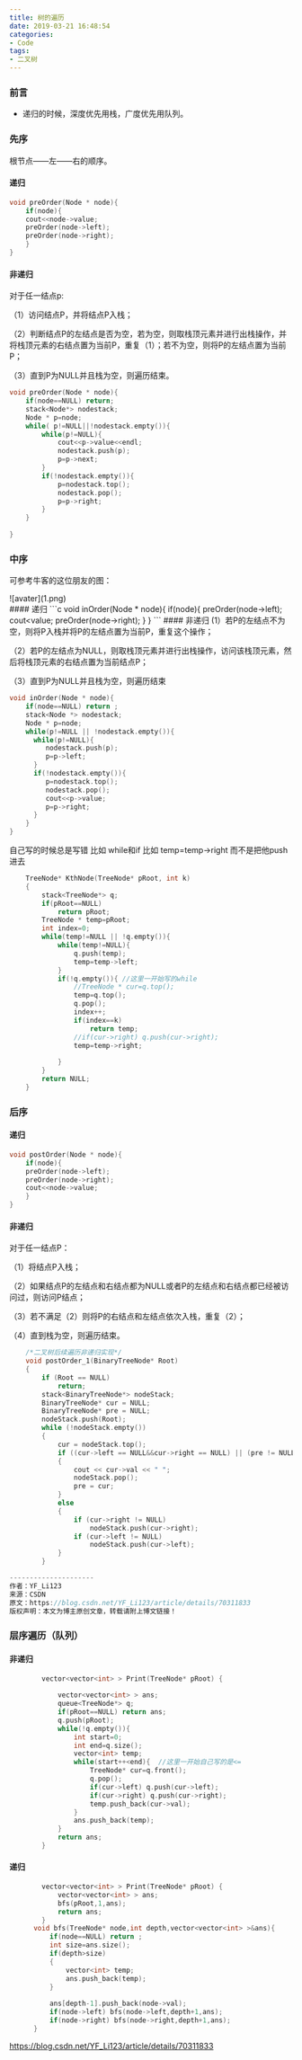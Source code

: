 ```yaml
---
title: 树的遍历
date: 2019-03-21 16:48:54
categories: 
- Code
tags:
- 二叉树
---
```

          
### 前言
- 递归的时候，深度优先用栈，广度优先用队列。

### 先序
根节点——左——右的顺序。
#### 递归
```c
void preOrder(Node * node){
	if(node){
	cout<<node->value;
	preOrder(node->left);
	preOrder(node->right);
    }
}
```
<!--more-->
#### 非递归
对于任一结点p:

（1）访问结点P，并将结点P入栈；

（2）判断结点P的左结点是否为空，若为空，则取栈顶元素并进行出栈操作，并将栈顶元素的右结点置为当前P，重复（1）；若不为空，则将P的左结点置为当前P；

（3）直到P为NULL并且栈为空，则遍历结束。
```c
void preOrder(Node * node){
    if(node==NULL) return;
    stack<Node*> nodestack;
    Node * p=node;
    while( p!=NULL||!nodestack.empty()){
        while(p!=NULL){
            cout<<p->value<<endl;
            nodestack.push(p);
            p=p->next;
        }
        if(!nodestack.empty()){
            p=nodestack.top();
            nodestack.pop();
            p=p->right;
        }
    }
	
}
```

### 中序

可参考牛客的这位朋友的图：
<div style="width: 600px; margin: auto">![avater](1.png)</div>
#### 递归
```c
void inOrder(Node * node){
	if(node){
	  preOrder(node->left);
	  cout<<node->value;
	  preOrder(node->right);
    }
}
```
#### 非递归
  (1）若P的左结点不为空，则将P入栈并将P的左结点置为当前P，重复这个操作；
 
 （2）若P的左结点为NULL，则取栈顶元素并进行出栈操作，访问该栈顶元素，然后将栈顶元素的右结点置为当前结点P；

 （3）直到P为NULL并且栈为空，则遍历结束

```c
void inOrder(Node * node){
	if(node==NULL) return ;
	stack<Node *> nodestack;
	Node * p=node;
	while(p!=NULL || !nodestack.empty()){
	  while(p!=NULL){
	     nodestack.push(p);
	     p=p->left;
	  }
	  if(!nodestack.empty()){
         p=nodestack.top();
         nodestack.pop();
         cout<<p->value;
         p=p->right;
	  }
    }
}

```
自己写的时候总是写错 比如 while和if 比如 temp=temp->right  而不是把他push进去
```c
    TreeNode* KthNode(TreeNode* pRoot, int k)
    {
        stack<TreeNode*> q;
        if(pRoot==NULL)
            return pRoot;
        TreeNode * temp=pRoot;
        int index=0;
        while(temp!=NULL || !q.empty()){
            while(temp!=NULL){
                q.push(temp);
                temp=temp->left;
            }
            if(!q.empty()){ //这里一开始写的while
                //TreeNode * cur=q.top();
                temp=q.top();
                q.pop();
                index++;
                if(index==k)
                    return temp;
                //if(cur->right) q.push(cur->right);
                temp=temp->right;
                
            }
        }
        return NULL;
    }
```


### 后序
#### 递归
```c
void postOrder(Node * node){
	if(node){
	preOrder(node->left);
	preOrder(node->right);
	cout<<node->value;
    }
}

```
#### 非递归
对于任一结点P：

（1）将结点P入栈；

（2）如果结点P的左结点和右结点都为NULL或者P的左结点和右结点都已经被访问过，则访问P结点；

（3）若不满足（2）则将P的右结点和左结点依次入栈，重复（2）；

（4）直到栈为空，则遍历结束。

```c
	/*二叉树后续遍历非递归实现*/
	void postOrder_1(BinaryTreeNode* Root)
	{
		if (Root == NULL)
			return;
		stack<BinaryTreeNode*> nodeStack;
		BinaryTreeNode* cur = NULL;
		BinaryTreeNode* pre = NULL;
		nodeStack.push(Root);
		while (!nodeStack.empty())
		{
			cur = nodeStack.top();
			if ((cur->left == NULL&&cur->right == NULL) || (pre != NULL && (pre == cur->left || pre == cur->right)))
			{
				cout << cur->val << " ";
				nodeStack.pop();
				pre = cur;
			}
			else
			{
				if (cur->right != NULL)
					nodeStack.push(cur->right);
				if (cur->left != NULL)
					nodeStack.push(cur->left);
			}
		}

--------------------- 
作者：YF_Li123 
来源：CSDN 
原文：https://blog.csdn.net/YF_Li123/article/details/70311833 
版权声明：本文为博主原创文章，转载请附上博文链接！
```
### 层序遍历（队列）

#### 非递归
```c
        vector<vector<int> > Print(TreeNode* pRoot) {
        
            vector<vector<int> > ans;
            queue<TreeNode*> q;
            if(pRoot==NULL) return ans;
            q.push(pRoot);
            while(!q.empty()){
                int start=0;
                int end=q.size();
                vector<int> temp;
                while(start++<end){  //这里一开始自己写的是<=
                    TreeNode* cur=q.front();
                    q.pop();
                    if(cur->left) q.push(cur->left);
                    if(cur->right) q.push(cur->right);
                    temp.push_back(cur->val);
                }
                ans.push_back(temp);
            }
            return ans;
        }
```
#### 递归
```c
        vector<vector<int> > Print(TreeNode* pRoot) {
            vector<vector<int> > ans;
            bfs(pRoot,1,ans);
            return ans;
        }
      void bfs(TreeNode* node,int depth,vector<vector<int> >&ans){
          if(node==NULL) return ;
          int size=ans.size();
          if(depth>size)
          {
              vector<int> temp;
              ans.push_back(temp);
          }
              
          ans[depth-1].push_back(node->val);
          if(node->left) bfs(node->left,depth+1,ans);
          if(node->right) bfs(node->right,depth+1,ans);
      }
```



https://blog.csdn.net/YF_Li123/article/details/70311833